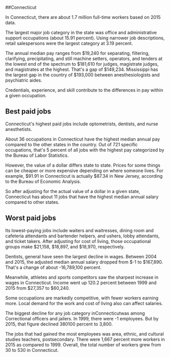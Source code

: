 

##Connecticut

In Connecticut, there are about 1.7 million full-time workers based on 2015 data.

The largest major job category in the state was office and administrative support occupations (about 15.91 percent). Using narrower job descriptions, retail salespersons were the largest category at 3.19 percent.
               
The annual median pay ranges from $19,240 for separating, filtering, clarifying, precipitating, and still machine setters, operators, and tenders at the lowest end of the spectrum to  $181,610 for judges, magistrate judges, and magistrates at the highest. That's a gap of $149,234. Mississippi has the largest gap in the country of $193,000 between anesthesiologists and psychiatric aides.
          
Credentials, experience, and skill contribute to the differences in pay within a given occupation.

## Best paid jobs
Connecticut's highest paid jobs include <span class='occ_title_em'>optometrists, dentists</span>, and <span class='occ_title_em'>nurse anesthetists</span>.
               
About 36 occupations in Connecticut have the highest median annual pay compared to the other states in the country. Out of 721 specific occupations, that's 5 percent of all jobs with the highest pay categorized by the Bureau of Labor Statistics.
               
However, the value of a dollar differs state to state. Prices for some things can be cheaper or more expensive depending on where someone lives. For example, $91.91 in Connecticut is actually $87.34 in New Jersey, according to the Bureau of Economic Analysis.
               
So after adjusting for the actual value of a dollar in a given state, Connecticut has about 11 jobs that have the highest median annual salary compared to other states.
               
## Worst paid jobs

Its lowest-paying jobs include <span class='occ_title_em'>waiters and waitresses</span>, <span class='occ_title_em'>dining room and cafeteria attendants and bartender helpers</span>, and <span class='occ_title_em'>ushers, lobby attendants, and ticket takers</span>. After adjusting for cost of living, those occupational groups make $21,158,  $18,897, and  $18,970, respectively.
               
<span class='occ_title_em'>Dentists, general</span> have seen the largest decline in wages. Between 2004 and 2015, the adjusted median annual salary dropped from $-1 to $167,890. That's a change of about -16,789,100 percent.
               
Meanwhile, <span class='occ_title_em'>athletes and sports competitors</span> saw the sharpest increase in wages in Connecticut. Income went up 120.2 percent between 1999 and 2015 from $27,357 to $60,240.

Some occupations are markedly competitive, with fewer workers earning more. Local demand for the work and cost of living also can affect salaries.

            
The biggest decline for any job category inConnecticutwas among <span class='occ_title_em'>Correctional officers and jailers</span>. In 1999, there were -1 employees. But by 2015, that figure declined 380100 percent to 3,800. 
               
The jobs that had gained the most employees was area, ethnic, and cultural studies teachers, postsecondary. There were 1,667 percent more workers in 2015 as compared to 1999. Overall, the total number of workers grew from 30 to 530 in Connecticut.
